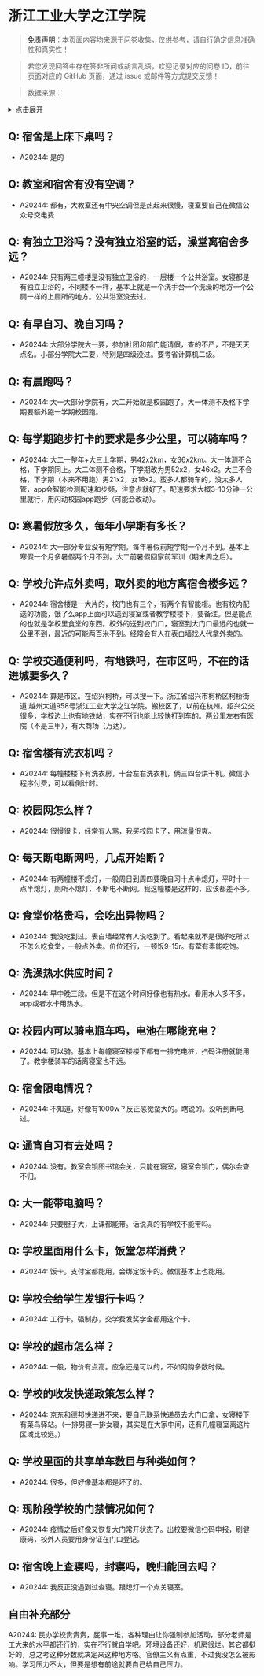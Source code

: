 # 浙江工业大学之江学院

> [免责声明](https://colleges.chat/#_3)：本页面内容均来源于问卷收集，仅供参考，请自行确定信息准确性和真实性！

> 若您发现回答中存在答非所问或胡言乱语，欢迎记录对应的问卷 ID，前往页面对应的 GitHub 页面，通过 issue 或邮件等方式提交反馈！

> 数据来源：

<details><summary>点击展开</summary>
<ul>
<li>A20244: 匿名 (2023 年 06 月)</li>
</ul>
</details>

## Q: 宿舍是上床下桌吗？

- A20244: 是的

## Q: 教室和宿舍有没有空调？

- A20244: 都有，大教室还有中央空调但是热起来很慢，寝室要自己在微信公众号交电费

## Q: 有独立卫浴吗？没有独立浴室的话，澡堂离宿舍多远？

- A20244: 只有两三幢楼是没有独立卫浴的，一层楼一个公共浴室。女寝都是有独立卫浴的，不同楼不一样，基本上就是一个洗手台一个洗澡的地方一个公厕一样的上厕所的地方。公共浴室没去过。

## Q: 有早自习、晚自习吗？

- A20244: 大部分学院大一要，参加社团和部门能请假，查的不严，不是天天点名。小部分学院大二要，特别是四级没过。要考省计算机二级。

## Q: 有晨跑吗？

- A20244: 大一大部分学院有，大二开始就是校园跑了。大一体测不及格下学期要额外跑一学期校园跑。

## Q: 每学期跑步打卡的要求是多少公里，可以骑车吗？

- A20244: 大二一整年+大三上学期，男42x2km，女36x2km。大一体测不合格，下学期同上。大二体测不合格，下学期改为男52x2，女46x2。大三不合格，下学期（本来不用跑）男21x2，女18x2。蛮多人都骑车的，没太多人管，app会智能检测配速和步频，注意点就好了。配速要求大概3-10分钟一公里就行，用闪动校园app跑步（可能会改动）。

## Q: 寒暑假放多久，每年小学期有多长？

- A20244: 大一部分专业没有短学期。每年暑假前短学期一个月不到。基本上寒假一个月多暑假两个月不到。大二前暑假回家前军训（期末周之后）。

## Q: 学校允许点外卖吗，取外卖的地方离宿舍楼多远？

- A20244: 宿舍楼是一大片的，校门也有三个，有两个有智能柜。也有校内配送的功能，饿了么app上面可以送到寝室或者教学楼楼下，要备注。但是能点的也就是学校里食堂的东西。校外的送到校门口，寝室到大门口最远的也就一公里不到，最近的可能两百米不到。经常会有人在表白墙找人代拿外卖的。

## Q: 学校交通便利吗，有地铁吗，在市区吗，不在的话进城要多久？

- A20244: 算是市区。在绍兴柯桥，可以搜一下。浙江省绍兴市柯桥区柯桥街道
越州大道958号浙江工业大学之江学院。搬校区了，以前在杭州。绍兴公交很多，学校边上也有地铁站，实在不行也能比较快打到车的。两公里左右有医院（不是三甲），有大商场（万达）。

## Q: 宿舍楼有洗衣机吗？

- A20244: 每幢楼楼下有洗衣房，十台左右洗衣机，俩三四台烘干机。微信小程序付费，可以看倒计时。

## Q: 校园网怎么样？

- A20244: 很慢很卡，经常有人骂，我买校园卡了，用流量很爽。

## Q: 每天断电断网吗，几点开始断？

- A20244: 有两幢楼不熄灯，一般周日到周四要晚自习十点半熄灯，平时十一点半熄灯，厕所不熄灯，不断电不断网。我这幢楼是这样的，应该都差不多。

## Q: 食堂价格贵吗，会吃出异物吗？

- A20244: 我没吃到过。表白墙经常有人说吃到了。看起来就不是很好吃所以不怎么吃食堂，一般点外卖。价位还行，一顿饭9-15r。有荤有素能吃饱。

## Q: 洗澡热水供应时间？

- A20244: 早中晚三段。但是不在这个时间好像也有热水。看用水人多不多。app或者水卡用热水。

## Q: 校园内可以骑电瓶车吗，电池在哪能充电？

- A20244: 可以骑。基本上每幢寝室楼楼下都有一排充电桩，扫码注册就能用了。教学楼骑车的话离寝室也不远。

## Q: 宿舍限电情况？

- A20244: 不知道，好像有1000w？反正感觉蛮大的。瞎说的。没听到断电过。

## Q: 通宵自习有去处吗？

- A20244: 没有。教室会锁图书馆会关，只能在寝室，寝室会锁门，偶尔会查不归。

## Q: 大一能带电脑吗？

- A20244: 只要胆子大，上课都能带。话说真的有学校不能带吗。

## Q: 学校里面用什么卡，饭堂怎样消费？

- A20244: 饭卡。支付宝都能用，会绑定饭卡的。微信基本上也能用。

## Q: 学校会给学生发银行卡吗？

- A20244: 工行卡。强制办，交学费发奖学金都用这个卡。

## Q: 学校的超市怎么样？

- A20244: 一般，物价有点高。应急还是可以的，不如网购多数时候。

## Q: 学校的收发快递政策怎么样？

- A20244: 京东和德邦快递进不来，要自己联系快递员去大门口拿，女寝楼下有菜鸟驿站。（一排男寝一排女寝，其实是在大家中间，还有几幢寝室离这片区域比较远。）

## Q: 学校里面的共享单车数目与种类如何？

- A20244: 很多，但好像基本都是坏了的。

## Q: 现阶段学校的门禁情况如何？

- A20244: 疫情之后好像又恢复大门常开状态了。出校要微信扫码申报，刷健康码，校外人员要用身份证在门口登记。

## Q: 宿舍晚上查寝吗，封寝吗，晚归能回去吗？

- A20244: 我反正没遇到过查寝。跟熄灯一个点关寝室。

## 自由补充部分

A20244: 民办学校贵贵贵，屁事一堆，各种理由让你强制参加活动，部分老师是工大来的水平都还行的，实在不行就自学吧。环境设备还好，机房很烂。其它都挺好的，总之考这种分数就决定来这种地方咯。官僚主义有点重，不过我没怎么被影响。学习压力不大，但要是想有前途就要自己给自己压力。
